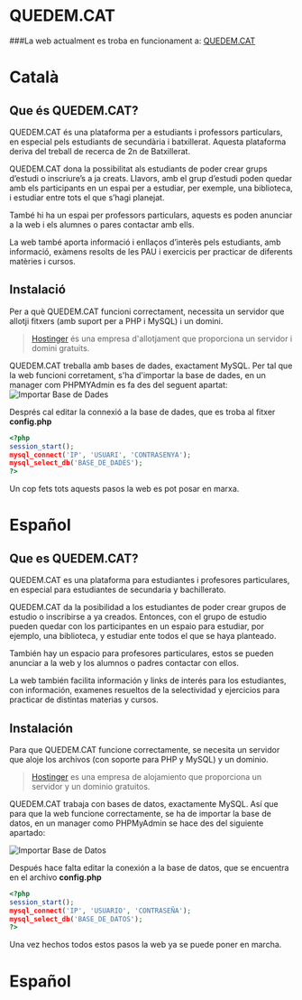 # QUEDEM.CAT

###La web actualment es troba en funcionament a: [QUEDEM.CAT](http://quedem.cat/)

# Català

## Que és QUEDEM.CAT?
QUEDEM.CAT és una plataforma per a estudiants i professors particulars, en especial pels estudiants de secundària i batxillerat. Aquesta plataforma deriva del treball de recerca de 2n de Batxillerat.

QUEDEM.CAT dona la possibilitat als estudiants de poder crear grups d’estudi o inscriure’s a ja creats. Llavors, amb el grup d’estudi  poden quedar amb els participants en un espai per a estudiar, per exemple, una biblioteca, i estudiar entre tots el que s’hagi planejat.

També hi ha un espai per professors particulars, aquests es poden anunciar a la web i els alumnes o pares contactar amb ells.

La web també aporta informació i enllaços d’interès pels estudiants, amb informació, exàmens resolts de les PAU i exercicis per practicar de diferents matèries i cursos.

## Instalació
Per a què QUEDEM.CAT funcioni correctament, necessita un servidor que allotji fitxers (amb suport per a PHP i MySQL) i un domini.
> [Hostinger](http://www.hostinger.es/) és una empresa d'allotjament que proporciona un servidor i domini gratuits.

QUEDEM.CAT treballa amb bases de dades, exactament MySQL. Per tal que la web funcioni corretament, s'ha d'importar la base de dades, en un manager com PHPMYAdmin es fa des del seguent apartat: 
![Importar Base de Dades](http://bernatixer.com/TDR/img/importar.png)

Després cal editar la connexió a la base de dades, que es troba al fitxer **config.php**
```php
<?php
session_start();
mysql_connect('IP', 'USUARI', 'CONTRASENYA');
mysql_select_db('BASE_DE_DADES');
?>
```
Un cop fets tots aquests pasos la web es pot posar en marxa.

# Español

## Que es QUEDEM.CAT?
QUEDEM.CAT es una plataforma para estudiantes i profesores particulares, en especial para estudiantes de secundaria y bachillerato. 

QUEDEM.CAT da la posibilidad a los estudiantes de poder crear grupos de estudio o inscribirse a ya creados. Entonces, con el grupo de estudio pueden quedar con los participantes en un espaio para estudiar, por ejemplo, una biblioteca, y estudiar ente todos el que se haya planteado.

También hay un espacio para profesores particulares, estos se pueden anunciar a la web y los alumnos o padres contactar con ellos.

La web también facilita información y links de interés para los estudiantes, con información, examenes resueltos de la selectividad y ejercicios para practicar de distintas materias y cursos.

## Instalación
Para que QUEDEM.CAT funcione correctamente, se necesita un servidor que aloje los archivos (con soporte para PHP y MySQL) y un dominio.
> [Hostinger](http://www.hostinger.es/) es una empresa de alojamiento que proporciona un servidor y un dominio gratuitos.

QUEDEM.CAT trabaja con bases de datos, exactamente MySQL. Así que para que la web funcione correctamente, se ha de importar la base de datos, en un manager como PHPMyAdmin se hace des del siguiente apartado:

![Importar Base de Datos](http://bernatixer.com/TDR/img/importar.png)

Después hace falta editar la conexión a la base de datos, que se encuentra en el archivo **config.php**
```php
<?php
session_start();
mysql_connect('IP', 'USUARIO', 'CONTRASEÑA');
mysql_select_db('BASE_DE_DATOS');
?>
```
Una vez hechos todos estos pasos la web ya se puede poner en marcha.

# Español

